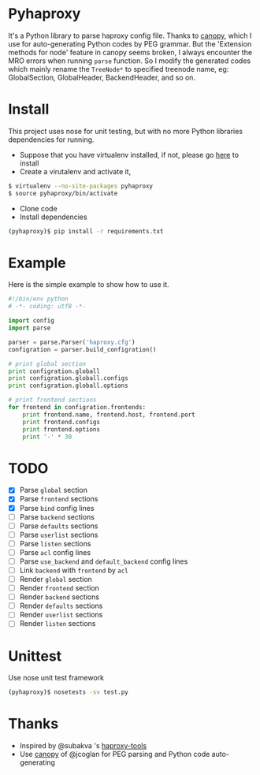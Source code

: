 # Pyhaproxy
It's a Python library to parse haproxy config file. Thanks to [canopy](https://github.com/jcoglan/canopy), which I use for auto-generating Python codes by PEG grammar. But the 'Extension methods for node' feature in canopy seems broken, I always encounter the MRO errors when running `parse` function. So I modify the generated codes which mainly rename the `TreeNode*` to specified treenode name, eg: GlobalSection, GlobalHeader, BackendHeader, and so on.

# Install
This project uses nose for unit testing, but with no more Python libraries dependencies for running.
* Suppose that you have virtualenv installed, if not, please go [here](https://virtualenv.readthedocs.org/en/latest/installation.html) to install
* Create a virutalenv and activate it,
```bash
$ virtualenv --no-site-packages pyhaproxy
$ source pyhaproxy/bin/activate
```
* Clone code
* Install dependencies
```bash
(pyhaproxy)$ pip install -r requirements.txt
```

# Example
Here is the simple example to show how to use it.
```python
#!/bin/env python
# -*- coding: utf8 -*-

import config
import parse

parser = parse.Parser('haproxy.cfg')
configration = parser.build_configration()

# print global section
print configration.globall
print configration.globall.configs
print configration.globall.options

# print frontend sections
for frontend in configration.frontends:
    print frontend.name, frontend.host, frontend.port
    print frontend.configs
    print frontend.options
    print '-' * 30

```

# TODO
- [x] Parse `global` section
- [x] Parse `frontend` sections
- [x] Parse `bind` config lines
- [ ] Parse `backend` sections
- [ ] Parse `defaults` sections
- [ ] Parse `userlist` sections
- [ ] Parse `listen` sections
- [ ] Parse `acl` config lines
- [ ] Parse `use_backend` and `default_backend` config lines
- [ ] Link `backend` with `frontend` by `acl`
- [ ] Render `global` section
- [ ] Render `frontend` section
- [ ] Render `backend` sections
- [ ] Render `defaults` sections
- [ ] Render `userlist` sections
- [ ] Render `listen` sections

# Unittest
Use nose unit test framework
```bash
(pyhaproxy)$ nosetests -sv test.py
```


# Thanks
* Inspired by @subakva 's [haproxy-tools](https://github.com/subakva/haproxy-tools)
* Use [canopy](https://github.com/jcoglan/canopy) of @jcoglan for PEG parsing and Python code auto-generating
